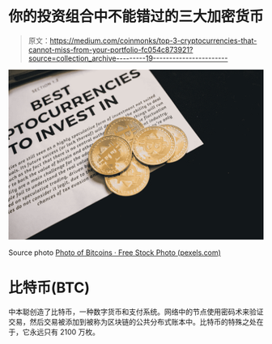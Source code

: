 # 你的投资组合中不能错过的三大加密货币

> 原文：<https://medium.com/coinmonks/top-3-cryptocurrencies-that-cannot-miss-from-your-portfolio-fc054c873921?source=collection_archive---------19----------------------->

![](img/f2ab5c73ee5c81a4f8ae3e033678a411.png)

Source photo [Photo of Bitcoins · Free Stock Photo (pexels.com)](https://www.pexels.com/photo/photo-of-bitcoins-6771613/)

# 比特币(BTC)

中本聪创造了比特币，一种数字货币和支付系统。网络中的节点使用密码术来验证交易，然后交易被添加到被称为区块链的公共分布式账本中。比特币的特殊之处在于，它永远只有 2100 万枚。